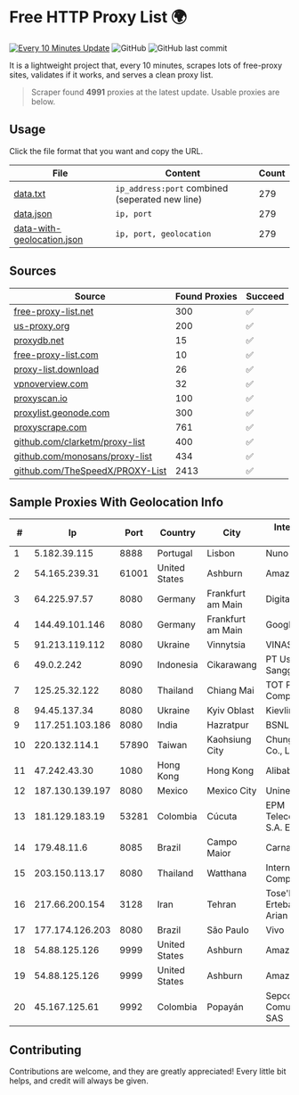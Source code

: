 
# Free HTTP Proxy List 🌍

[![Every 10 Minutes Update](https://github.com/mertguvencli/http-proxy-list/actions/workflows/main.yml/badge.svg?branch=main)](https://github.com/mertguvencli/http-proxy-list/actions/workflows/main.yml)
![GitHub](https://img.shields.io/github/license/mertguvencli/http-proxy-list)
![GitHub last commit](https://img.shields.io/github/last-commit/mertguvencli/http-proxy-list)

It is a lightweight project that, every 10 minutes, scrapes lots of free-proxy sites, validates if it works, and serves a clean proxy list.


> Scraper found **4991** proxies at the latest update. Usable proxies are below.

## Usage

Click the file format that you want and copy the URL.


|File|Content|Count|
|----|-------|-----|
|[data.txt](https://raw.githubusercontent.com/mertguvencli/http-proxy-list/main/proxy-list/data.txt)|`ip_address:port` combined (seperated new line)|279|
|[data.json](https://raw.githubusercontent.com/mertguvencli/http-proxy-list/main/proxy-list/data.json)|`ip, port`|279|
|[data-with-geolocation.json](https://raw.githubusercontent.com/mertguvencli/http-proxy-list/main/proxy-list/data-with-geolocation.json)|`ip, port, geolocation`|279|

## Sources

|Source|Found Proxies|Succeed|
|------|-------------|-------|
|[free-proxy-list.net](https://free-proxy-list.net)|300|✅|
|[us-proxy.org](https://www.us-proxy.org)|200|✅|
|[proxydb.net](http://proxydb.net)|15|✅|
|[free-proxy-list.com](https://free-proxy-list.com/?page=&port=&type%5B%5D=http&type%5B%5D=https&up_time=0&search=Search)|10|✅|
|[proxy-list.download](https://www.proxy-list.download/HTTP)|26|✅|
|[vpnoverview.com](https://vpnoverview.com/privacy/anonymous-browsing/free-proxy-servers)|32|✅|
|[proxyscan.io](https://www.proxyscan.io)|100|✅|
|[proxylist.geonode.com](https://proxylist.geonode.com/api/proxy-list?limit=300&page=1&sort_by=lastChecked&sort_type=desc&protocols=http,https)|300|✅|
|[proxyscrape.com](https://api.proxyscrape.com/v2/?request=displayproxies&protocol=http&timeout=10000&country=all&ssl=all&anonymity=all)|761|✅|
|[github.com/clarketm/proxy-list](https://raw.githubusercontent.com/clarketm/proxy-list/master/proxy-list-raw.txt)|400|✅|
|[github.com/monosans/proxy-list](https://raw.githubusercontent.com/monosans/proxy-list/main/proxies/http.txt)|434|✅|
|[github.com/TheSpeedX/PROXY-List](https://raw.githubusercontent.com/TheSpeedX/PROXY-List/master/http.txt)|2413|✅|


## Sample Proxies With Geolocation Info

|#|Ip|Port|Country|City|Internet Service Provider|
|-|--|----|-------|----|-------------------------|
|1|5.182.39.115|8888|Portugal|Lisbon|Nuno Felgueiras|
|2|54.165.239.31|61001|United States|Ashburn|Amazon.com, Inc.|
|3|64.225.97.57|8080|Germany|Frankfurt am Main|DigitalOcean, LLC|
|4|144.49.101.146|8080|Germany|Frankfurt am Main|Google LLC|
|5|91.213.119.112|8080|Ukraine|Vinnytsia|VINASTERISK, PP|
|6|49.0.2.242|8090|Indonesia|Cikarawang|PT Usaha Adi Sanggoro|
|7|125.25.32.122|8080|Thailand|Chiang Mai|TOT Public Company Limited|
|8|94.45.137.34|8080|Ukraine|Kyiv Oblast|Kievline LLC|
|9|117.251.103.186|8080|India|Hazratpur|BSNL Internet|
|10|220.132.114.1|57890|Taiwan|Kaohsiung City|Chunghwa Telecom Co., Ltd.|
|11|47.242.43.30|1080|Hong Kong|Hong Kong|Alibaba.com LLC|
|12|187.130.139.197|8080|Mexico|Mexico City|Uninet S.A. de C.V.|
|13|181.129.183.19|53281|Colombia|Cúcuta|EPM Telecomunicaciones S.A. E.S.P.|
|14|179.48.11.6|8085|Brazil|Campo Maior|Carnaubanet Ltda|
|15|203.150.113.17|8080|Thailand|Watthana|Internet Thailand Company Ltd.|
|16|217.66.200.154|3128|Iran|Tehran|Tose'h Fanavari Ertebabat Pasargad Arian Co. PJS|
|17|177.174.126.203|8080|Brazil|São Paulo|Vivo|
|18|54.88.125.126|9999|United States|Ashburn|Amazon.com, Inc.|
|19|54.88.125.126|9999|United States|Ashburn|Amazon.com, Inc.|
|20|45.167.125.61|9992|Colombia|Popayán|Sepcom Comunicaciones SAS|



## Contributing

Contributions are welcome, and they are greatly appreciated! Every
little bit helps, and credit will always be given.

